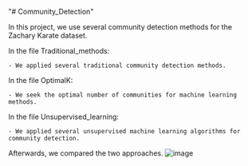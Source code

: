 "# Community_Detection" 

In this project, we use several community detection methods for the Zachary Karate dataset.

In the file Traditional_methods:

    - We applied several traditional community detection methods.
    
In the file OptimalK:

    - We seek the optimal number of communities for machine learning methods.
    
In the file Unsupervised_learning:

    - We applied several unsupervised machine learning algorithms for community detection.
    
Afterwards, we compared the two approaches.
![image](https://github.com/LamineOmar/Community_Detection/assets/94907121/b665255c-3c25-4485-8f1f-47b0b541adfa)
